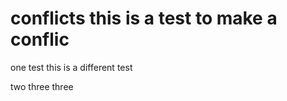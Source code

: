 # conflicts this is a test to make a conflic

one test this is a different test





two three three
